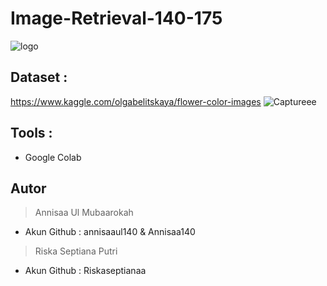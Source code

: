 # Image-Retrieval-140-175
![logo](https://user-images.githubusercontent.com/92070240/141109764-2f2e7c74-3e06-40e3-bf49-beb68722a6cc.png)


## Dataset : 

https://www.kaggle.com/olgabelitskaya/flower-color-images
![Captureee](https://user-images.githubusercontent.com/92070240/141109011-1f8c74f0-3ce0-4a87-bfaa-889df6f94727.JPG)

## Tools : 
- Google Colab

## Autor
> Annisaa Ul Mubaarokah 
- Akun Github : annisaaul140 & Annisaa140
> Riska Septiana Putri
- Akun Github : Riskaseptianaa

